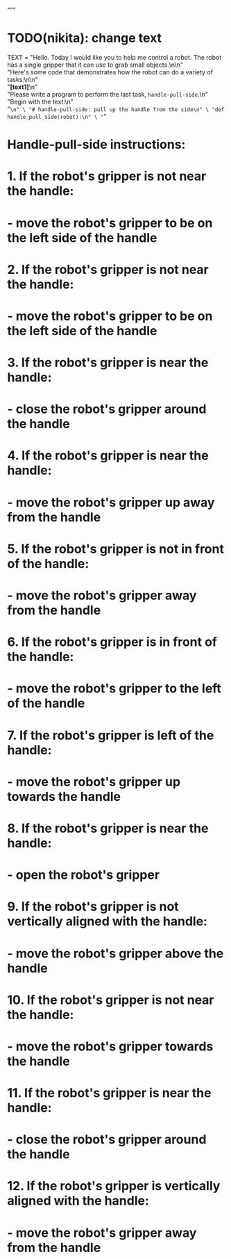 
"""
# TODO(nikita): change text
TEXT = "Hello. Today I would like you to help me control a robot. The robot has a single gripper that it can use to grab small objects.\n\n" \
       "Here's some code that demonstrates how the robot can do a variety of tasks:\n\n" \
       "**[text1]**\n" \
       "Please write a program to perform the last task, `handle-pull-side`.\n" \
       "Begin with the text:\n" \
       "```\n" \
       "# handle-pull-side: pull up the handle from the side\n" \
       "def handle_pull_side(robot):\n" \
       "```"

# Handle-pull-side instructions:
# 1. If the robot's gripper is not near the handle:
#   - move the robot's gripper to be on the left side of the handle
# 2. If the robot's gripper is not near the handle:
#   - move the robot's gripper to be on the left side of the handle
# 3. If the robot's gripper is near the handle:
#   - close the robot's gripper around the handle
# 4. If the robot's gripper is near the handle:
#   - move the robot's gripper up away from the handle
# 5. If the robot's gripper is not in front of the handle:
#   - move the robot's gripper away from the handle
# 6. If the robot's gripper is in front of the handle:
#   - move the robot's gripper to the left of the handle
# 7. If the robot's gripper is left of the handle:
#   - move the robot's gripper up towards the handle
# 8. If the robot's gripper is near the handle:
#   - open the robot's gripper
# 9. If the robot's gripper is not vertically aligned with the handle:
#   - move the robot's gripper above the handle
# 10. If the robot's gripper is not near the handle:
#   - move the robot's gripper towards the handle
# 11. If the robot's gripper is near the handle:
#   - close the robot's gripper around the handle
# 12. If the robot's gripper is vertically aligned with the handle:
#   - move the robot's gripper away from the handle
